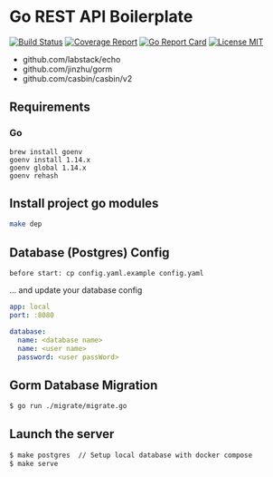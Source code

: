 # Go REST API Boilerplate
[![Build Status](https://gitlab.com/s0j0hn/go-rest-boilerplate-echo/badges/master/build.svg)](https://gitlab.com/s0j0hn/go-rest-boilerplate-echo/commits/master)
[![Coverage Report](https://gitlab.com/s0j0hn/go-rest-boilerplate-echo/badges/master/coverage.svg)](https://gitlab.com/s0j0hn/go-rest-boilerplate-echo/commits/master)
[![Go Report Card](https://goreportcard.com/badge/gitlab.com/s0j0hn/go-rest-boilerplate-echo)](https://goreportcard.com/report/gitlab.com/s0j0hn/go-rest-boilerplate-echo)
[![License MIT](https://img.shields.io/badge/License-MIT-brightgreen.svg)](https://img.shields.io/badge/License-MIT-brightgreen.svg)

- github.com/labstack/echo 
- github.com/jinzhu/gorm
- github.com/casbin/casbin/v2


## Requirements

### Go

```
brew install goenv
goenv install 1.14.x
goenv global 1.14.x
goenv rehash
```

## Install project go modules

```sh
make dep
```

## Database (Postgres) Config

`before start: cp config.yaml.example config.yaml`

 ... and update your database config

``` yaml
app: local
port: :8080

database:
  name: <database name>
  name: <user name>
  password: <user passWord>
```

## Gorm Database Migration

``` sh
$ go run ./migrate/migrate.go
```

## Launch the server

``` sh
$ make postgres  // Setup local database with docker compose
$ make serve
```